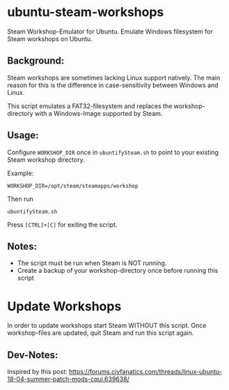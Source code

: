 # ubuntu-steam-workshops

Steam Workshop-Emulator for Ubuntu.
Emulate Windows filesystem for Steam workshops on Ubuntu.

## Background:
Steam workshops are sometimes lacking Linux support natively. The main reason for this is the difference in case-sensitivity between Windows and Linux.

This script emulates a FAT32-filesystem and replaces the workshop-directory with a Windows-Image supported by Steam.

## Usage:

Configure `WORKSHOP_DIR` once in `ubuntifySteam.sh` to point to your existing Steam workshop directory.

Example:
```
WORKSHOP_DIR=/opt/steam/steamapps/workshop
```

Then run
```
ubuntifySteam.sh
```

Press `[CTRL]+[C]` for exiting the script.

## Notes:
- The script must be run when Steam is NOT running.
- Create a backup of your workshop-directory once before running this script

# Update Workshops

In order to update workshops start Steam WITHOUT this script. Once workshop-files are updated, quit Steam and run this script again.

## Dev-Notes:
Inspired by this post:
https://forums.civfanatics.com/threads/linux-ubuntu-18-04-summer-patch-mods-cqui.639638/

